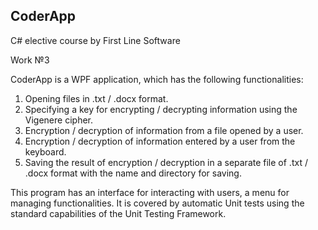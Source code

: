 ## CoderApp
C# elective course by First Line Software

Work №3

CoderApp is a WPF application, which has the following functionalities:

1. Opening files in .txt / .docx format.
2. Specifying a key for encrypting / decrypting information using the Vigenere cipher.
3. Encryption / decryption of information from a file opened by a user.
4. Encryption / decryption of information entered by a user from the keyboard.
5. Saving the result of encryption / decryption in a separate file of .txt / .docx format with the name and directory for saving.

This program has an interface for interacting with users, a menu for managing functionalities.
It is covered by automatic Unit tests using the standard capabilities of the Unit Testing Framework.
